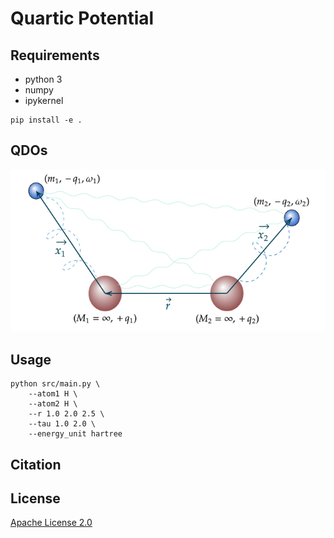 # Quartic Potential

## Requirements

* python 3
* numpy
* ipykernel

```shell
pip install -e .
```

## QDOs

![Two interecting Quantum Drude Oscillators](./assets/diagram-20220619.png "Two interecting Quantum Drude Oscillators")

## Usage

```shell
python src/main.py \
    --atom1 H \
    --atom2 H \
    --r 1.0 2.0 2.5 \
    --tau 1.0 2.0 \
    --energy_unit hartree
```

## Citation

## License
[Apache License 2.0](https://github.com/MatthieuSarkis/Quartic-Potential/blob/master/LICENSE)